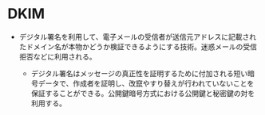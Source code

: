 # DKIM
- デジタル署名を利用して、電子メールの受信者が送信元アドレスに記載されたドメイン名が本物かどうか検証できるようにする技術。迷惑メールの受信拒否などに利用される。

    - デジタル署名はメッセージの真正性を証明するために付加される短い暗号データで、作成者を証明し、改竄やすり替えが行われていないことを保証することができる。公開鍵暗号方式における公開鍵と秘密鍵の対を利用する。